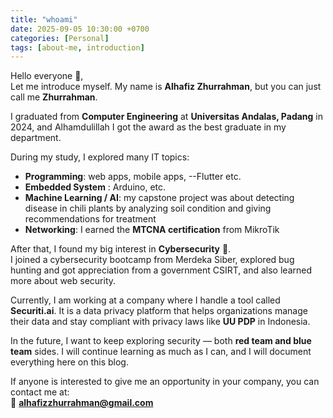 ```yaml
---
title: "whoami"
date: 2025-09-05 10:30:00 +0700
categories: [Personal]
tags: [about-me, introduction]
---
```


Hello everyone 👋,  
Let me introduce myself. My name is **Alhafiz Zhurrahman**, but you can just call me **Zhurrahman**.

I graduated from **Computer Engineering** at **Universitas Andalas, Padang** in 2024, and Alhamdulillah I got the award as the best graduate in my department.

During my study, I explored many IT topics:

- **Programming**: web apps, mobile apps, --Flutter etc.
- **Embedded System** : Arduino, etc.
- **Machine Learning / AI**: my capstone project was about detecting disease in chili plants by analyzing soil condition and giving recommendations for treatment
- **Networking**: I earned the **MTCNA certification** from MikroTik

After that, I found my big interest in **Cybersecurity** 🔐.  
I joined a cybersecurity bootcamp from Merdeka Siber, explored bug hunting and got appreciation from a government CSIRT, and also learned more about web security.

Currently, I am working at a company where I handle a tool called **Securiti.ai**. It is a data privacy platform that helps organizations manage their data and stay compliant with privacy laws like **UU PDP** in Indonesia.

In the future, I want to keep exploring security — both **red team and blue team** sides. I will continue learning as much as I can, and I will document everything here on this blog.

If anyone is interested to give me an opportunity in your company, you can contact me at:  
📩 **alhafizzhurrahman@gmail.com**
